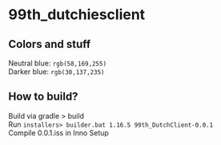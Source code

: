# 99th_dutchiesclient

## Colors and stuff
Neutral blue: `rgb(58,169,255)`  
Darker blue: `rgb(30,137,235)`  

## How to build?
Build via gradle > build  
Run `installers> builder.bat 1.16.5 99th_DutchClient-0.0.1`  
Compile 0.0.1.iss in Inno Setup  
